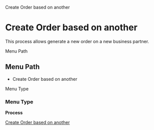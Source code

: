 
Create Order based on another
# Create Order based on another


This process allows generate a new order on a new business partner.

Menu Path
## Menu Path



- Create Order based on another

Menu Type
### Menu Type

**Process**


[Create Order based on another](functional-guide/process/process-c_pos-createorderbasedonanother.md)